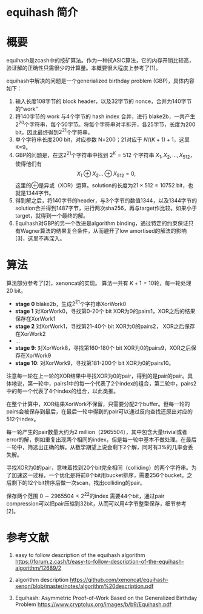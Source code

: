 # equihash 简介

# 概要

equihash是zcash中的挖矿算法。作为一种抗ASIC算法，它的内存开销比较高，验证解的正确性只需很少的计算量。本概要很大程度上参考了[1]。

equihash中解决的问题是一个generialized birthday problem (GBP)，具体内容如下：
1. 输入长度108字节的 block header，以及32字节的 nonce，合并为140字节的“work”
2. 将140字节的 work 与4个字节的 hash index 合并，进行 blake2b，一共产生$2^{20}$个字符串，每个50字节。将每个字符串对半拆开，各25字节，长度为200 bit，因此最终得到$2^{21}$个字符串。
3. 单个字符串长度200 bit，对应参数 N=200；21对应于 $N/(K+1)+1$，这里 K=9。
4. GBP的问题是，在这$2^{21}$个字符串中找到 $2^{K}=512$ 个字符串 ${X_1,X_2,...,X_{512}}$，使得他们有$$ X_1 \oplus X_2 ... \oplus X_{512} = 0, $$ 这里的$\oplus$是异或（XOR）运算。solution的长度为$21 \times 512 = 10752$ bit，也就是1344字节。
5. 得到解之后，将140字节的header，与3个字节的数值1344，以及1344字节的solution合并得到1487字节，进行两次sha256，再与target作比较。如果小于target，就得到一个最终的解。
6. Equihash对GBP的另一个改进是algorithm binding，通过特定的约束保证只有Wagner算法的结果复合条件，从而避开了low amortised的解法的影响[3]，这里不再深入。

# 算法

算法部分参考了[2]，xenoncat的实现。
算法一共有 $K+1=10$轮，每一轮处理20 bit。
* __stage 0__
blake2b，生成$2^{21}$个字符串XorWork0
* __stage 1__
对XorWork0，寻找第0-20个 bit XOR为0的pairs1，XOR之后的结果保存在XorWork1
* __stage 2__
对XorWork1，寻找第21-40个 bit XOR为0的pairs2， XOR之后保存在XorWork2 
* ...
* __stage 9__:
对XorWork8，寻找第160-180个 bit XOR为0的pairs9，XOR之后保存在XorWork9
* __stage 10__:
对XorWork9，寻找第181-200个 bit XOR为0的pairs10。

注意每一轮在上一轮的XOR结果中寻找XOR为0的pair，得到的是pair的pair。具体地说，第一轮中，pairs1中的每一个代表了2个index的组合，第二轮中，pairs2中的每一个代表了4个index的组合，以此类推。

在整个计算中，XOR结果XorWork不保留，只需要分配2个buffer。但每一轮的pairs会被保存到最后，在最后一轮中得到的pair可以通过反向查找还原出对应的512个index。

每一轮产生的pair数量大约为2 million（2965504），其中包含大量trivial或者error的解，例如重复出现两个相同的index，但是每一轮中基本不做处理。在最后一轮中，筛选出正确的解。从数学期望上说会剩下2个解，同时有3%的几率会丢失解。


寻找XOR为0的pair，意味着找到20个bit完全相同（colliding）的两个字符串。为了加速这一过程，一个优化是将前8个bit用bucket排序，需要256个bucket。之后剩下的12个bit排序后做一次scan，找出colliding的pair。

保存两个范围 $0 \sim 2965504 < 2^{22}$的index 需要44个bit，通过pair compression可以把pair压缩到32bit，从而可以用4字节整型保存，细节参考[2]。

# 参考文献
1. easy to follow description of the equihash algorithm
https://forum.z.cash/t/easy-to-follow-description-of-the-equihash-algorithm/12689/2


2. algorithm description
https://github.com/xenoncat/equihash-xenon/blob/master/notes/algorithm%20description.pdf

3. Equihash: Asymmetric Proof-of-Work Based on the Generalized Birthday Problem
https://www.cryptolux.org/images/b/b9/Equihash.pdf